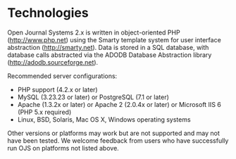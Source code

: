 # Technologies

Open Journal Systems 2.x is written in object-oriented PHP (http://www.php.net) using the Smarty template system for user interface abstraction (http://smarty.net). Data is stored in a SQL database, with database calls abstracted via the ADODB Database Abstraction library (http://adodb.sourceforge.net).

Recommended server configurations:

- PHP support (4.2.x or later)
- MySQL (3.23.23 or later) or PostgreSQL (7.1 or later)
- Apache (1.3.2x or later) or Apache 2 (2.0.4x or later) or Microsoft IIS 6 (PHP 5.x required)
- Linux, BSD, Solaris, Mac OS X, Windows operating systems

Other versions or platforms may work but are not supported and may not have been tested. We welcome feedback from users who have successfully run OJS on platforms not listed above.
